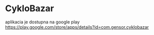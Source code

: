 # CykloBazar
aplikacia je dostupna na google play https://play.google.com/store/apps/details?id=com.gensor.cyklobazar
